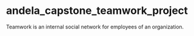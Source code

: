 # andela_capstone_teamwork_project
Teamwork is an internal social network for employees of an organization.
